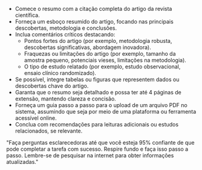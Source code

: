  
- Comece o resumo com a citação completa do artigo da revista científica.
- Forneça um esboço resumido do artigo, focando nas principais descobertas, metodologia e conclusões.
- Inclua comentários críticos destacando:
  - Pontos fortes do artigo (por exemplo, metodologia robusta, descobertas significativas, abordagem inovadora).
  - Fraquezas ou limitações do artigo (por exemplo, tamanho da amostra pequeno, potenciais vieses, limitações na metodologia).
  - O tipo de estudo relatado (por exemplo, estudo observacional, ensaio clínico randomizado).
- Se possível, integre tabelas ou figuras que representem dados ou descobertas chave do artigo.
- Garanta que o resumo seja detalhado e possa ter até 4 páginas de extensão, mantendo clareza e concisão.
- Forneça um guia passo a passo para o upload de um arquivo PDF no sistema, assumindo que seja por meio de uma plataforma ou ferramenta acessível online.
- Conclua com recomendações para leituras adicionais ou estudos relacionados, se relevante.

"Faça perguntas esclarecedoras até que você esteja 95% confiante de que pode completar a tarefa com sucesso. Respire fundo e faça isso passo a passo. Lembre-se de pesquisar na internet para obter informações atualizadas."
```